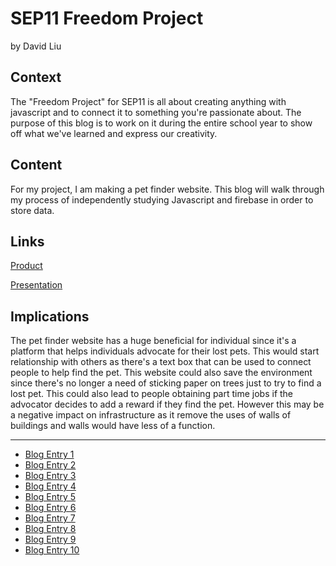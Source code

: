 # SEP11 Freedom Project
by David Liu

## Context
The "Freedom Project" for SEP11 is all about creating anything with javascript and to connect it to something you're passionate about. The purpose of this blog is to work on it during the entire school year to show off what we've learned and express our creativity.

## Content
For my project, I am making a pet finder website. This blog will walk through my process of independently studying Javascript and firebase in order to store data.

## Links

[Product](https://yalah5084.github.io/sep11-fp/index.html)

[Presentation](https://docs.google.com/presentation/d/1_8MxmJPayiErrXJfTolRqKTbgeRMfMC7WGCa0AnGYow)

## Implications
The pet finder website has a huge beneficial for individual since it's a platform that helps individuals advocate for their lost pets. This would start relationship with others as there's a text box that can be used to connect people to help find the pet. This website could also save the environment since there's no longer a need of sticking paper on trees just to try to find a lost pet. This could also lead to people obtaining part time jobs if the advocator decides to add a reward if they find the pet. However this may be a negative impact on infrastructure as it remove the uses of walls of buildings and walls would have less of a function.  

---

* [Blog Entry 1](entries/entry01.md)
* [Blog Entry 2](entries/entry02.md)
* [Blog Entry 3](entries/entry03.md)
* [Blog Entry 4](entries/entry04.md)
* [Blog Entry 5](entries/entry05.md)
* [Blog Entry 6](entries/entry06.md)
* [Blog Entry 7](entries/entry07.md)
* [Blog Entry 8](entries/entry08.md)
* [Blog Entry 9](entries/entry09.md)
* [Blog Entry 10](entries/entry10.md)
